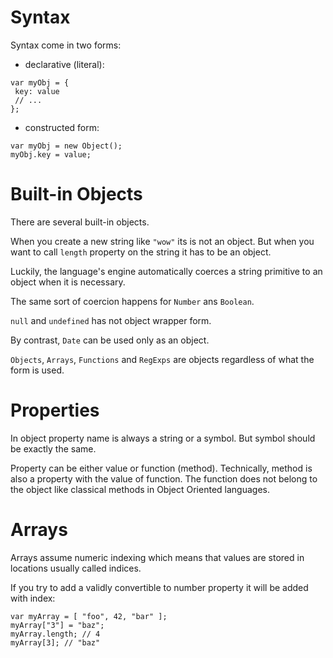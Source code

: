 # Syntax

Syntax come in two forms:

- declarative (literal):

```
var myObj = {
 key: value
 // ...
};
```

- constructed form:

```
var myObj = new Object();
myObj.key = value;
```


# Built-in Objects

There are several built-in objects.

When you create a new string like `"wow"` its is not an object. But when you want to call `length` property on the string it has to be an object. 

Luckily, the language's engine automatically coerces a string primitive to an object when it is necessary.

The same sort of coercion happens for `Number` ans `Boolean`.

`null` and `undefined` has not object wrapper form. 

By contrast, `Date` can be used only as an object. 

`Objects`, `Arrays`, `Functions` and `RegExps` are objects regardless of what the form is used.


# Properties

In object property name is always a string or a symbol. But symbol should be exactly the same.

Property can be either value or function (method). Technically, method is also a property with the value of function. The function does not belong to the object like classical methods in Object Oriented languages.


# Arrays

Arrays assume numeric indexing which means that values are stored in locations usually called indices.

If you try to add a validly convertible to number property it will be added with index:

```
var myArray = [ "foo", 42, "bar" ];
myArray["3"] = "baz";
myArray.length; // 4
myArray[3]; // "baz"
```